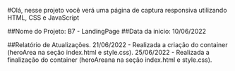 #Olá, nesse projeto você verá uma página de captura responsiva utilizando HTML, CSS e JavaScript

##Nome do Projeto:
B7 - LandingPage
##Data da inicio:
10/06/2022

##Relatório de Atualizações.
21/06/2022 - Realizada a criação do container (heroArea na seção index.html e style.css).
25/06/2022 - Realizada a finalização do container (heroAreana na seção index.html e style.css).
